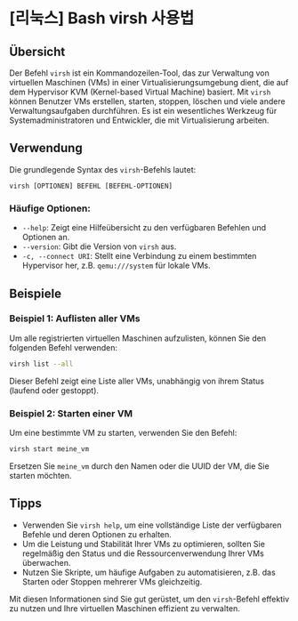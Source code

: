 # [리눅스] Bash virsh 사용법

## Übersicht
Der Befehl `virsh` ist ein Kommandozeilen-Tool, das zur Verwaltung von virtuellen Maschinen (VMs) in einer Virtualisierungsumgebung dient, die auf dem Hypervisor KVM (Kernel-based Virtual Machine) basiert. Mit `virsh` können Benutzer VMs erstellen, starten, stoppen, löschen und viele andere Verwaltungsaufgaben durchführen. Es ist ein wesentliches Werkzeug für Systemadministratoren und Entwickler, die mit Virtualisierung arbeiten.

## Verwendung
Die grundlegende Syntax des `virsh`-Befehls lautet:

```
virsh [OPTIONEN] BEFEHL [BEFEHL-OPTIONEN]
```

### Häufige Optionen:
- `--help`: Zeigt eine Hilfeübersicht zu den verfügbaren Befehlen und Optionen an.
- `--version`: Gibt die Version von `virsh` aus.
- `-c, --connect URI`: Stellt eine Verbindung zu einem bestimmten Hypervisor her, z.B. `qemu:///system` für lokale VMs.

## Beispiele
### Beispiel 1: Auflisten aller VMs
Um alle registrierten virtuellen Maschinen aufzulisten, können Sie den folgenden Befehl verwenden:

```bash
virsh list --all
```
Dieser Befehl zeigt eine Liste aller VMs, unabhängig von ihrem Status (laufend oder gestoppt).

### Beispiel 2: Starten einer VM
Um eine bestimmte VM zu starten, verwenden Sie den Befehl:

```bash
virsh start meine_vm
```
Ersetzen Sie `meine_vm` durch den Namen oder die UUID der VM, die Sie starten möchten.

## Tipps
- Verwenden Sie `virsh help`, um eine vollständige Liste der verfügbaren Befehle und deren Optionen zu erhalten.
- Um die Leistung und Stabilität Ihrer VMs zu optimieren, sollten Sie regelmäßig den Status und die Ressourcenverwendung Ihrer VMs überwachen.
- Nutzen Sie Skripte, um häufige Aufgaben zu automatisieren, z.B. das Starten oder Stoppen mehrerer VMs gleichzeitig.

Mit diesen Informationen sind Sie gut gerüstet, um den `virsh`-Befehl effektiv zu nutzen und Ihre virtuellen Maschinen effizient zu verwalten.